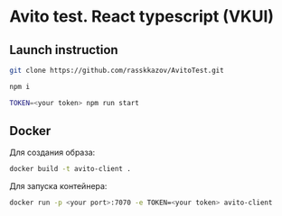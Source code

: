 # Avito test. React typescript (VKUI)

## Launch instruction

```bash
git clone https://github.com/rasskkazov/AvitoTest.git
```

```bash
npm i
```

```bash
TOKEN=<your token> npm run start
```

## Docker

Для создания образа:

```bash
docker build -t avito-client .
```

Для запуска контейнера:

```bash
docker run -p <your port>:7070 -e TOKEN=<your token> avito-client
```
